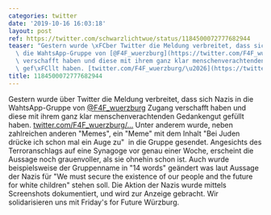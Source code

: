 ```yaml
---
categories: twitter
date: '2019-10-16 16:03:18'
layout: post
ref: https://twitter.com/schwarzlichtwue/status/1184500072777682944
teaser: "Gestern wurde \xFCber Twitter die Meldung verbreitet, dass sich Nazis in\
  \ die WahtsApp-Gruppe von [@F4F_wuerzburg](https://twitter.com/F4F_wuerzburg) Zugang\
  \ verschafft haben und diese mit ihrem ganz klar menschenverachtenden Gedankengut\
  \ gef\xFCllt haben. [twitter.com/F4F_wuerzburg/\u2026](https://twitter.com/F4F_wuerzburg/status/1184230187938013184)"
title: 1184500072777682944
---
```

Gestern wurde über Twitter die Meldung verbreitet, dass sich Nazis in die WahtsApp-Gruppe von [@F4F_wuerzburg](https://twitter.com/F4F_wuerzburg) Zugang verschafft haben und diese mit ihrem ganz klar menschenverachtenden Gedankengut gefüllt haben. [twitter.com/F4F_wuerzburg/…](https://twitter.com/F4F_wuerzburg/status/1184230187938013184)
Unter anderem wurde, neben zahlreichen anderen "Memes", ein "Meme" mit dem Inhalt "Bei Juden drücke ich schon mal ein Auge zu"  in die Gruppe gesendet.
Angesichts des Terroranschlags auf eine Synagoge vor genau einer Woche, erscheint die Aussage noch grauenvoller, als sie ohnehin schon ist.
Auch wurde beispielsweise der Gruppenname in "14 words" geändert was laut Aussage der Nazis für "We must secure the existence of our people and the future for white children" stehen soll.
Die Aktion der Nazis wurde mittels Screenshots dokumentiert, und wird zur Anzeige gebracht. Wir solidarisieren uns mit Friday's for Future Würzburg.